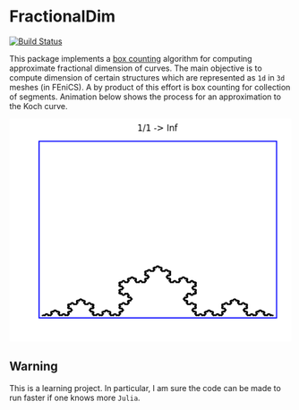 # FractionalDim
[![Build Status](https://travis-ci.org/MiroK/FractionalDim.jl.svg?branch=master)](https://travis-ci.org/MiroK/FractionalDim.jl)

This package implements a [box counting](http://journals.plos.org/plosone/article?id=10.1371/journal.pone.0041148) algorithm
for computing approximate fractional dimension of curves. The main objective is to compute
dimension of certain structures which are represented as `1d` in `3d` meshes (in FEniCS). A by product
of this effort is box counting for collection of segments. Animation below shows the process
for an approximation to the Koch curve.

<p align="center">
  <img src="https://github.com/MiroK/FractionalDim.jl/blob/master/apps/koch.gif">
</p>


## Warning
This is a learning project. In particular, I am sure the code can be made
to run faster if one knows more `Julia`.





